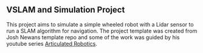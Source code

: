 ## VSLAM and Simulation Project

This project aims to simulate a simple wheeled robot with a Lidar sensor to run a SLAM algorithm for navigation. The project template was created from Josh Newans template repo and some of the work was guided by his youtube series [Articulated Robotics](https://www.youtube.com/@ArticulatedRobotics).
